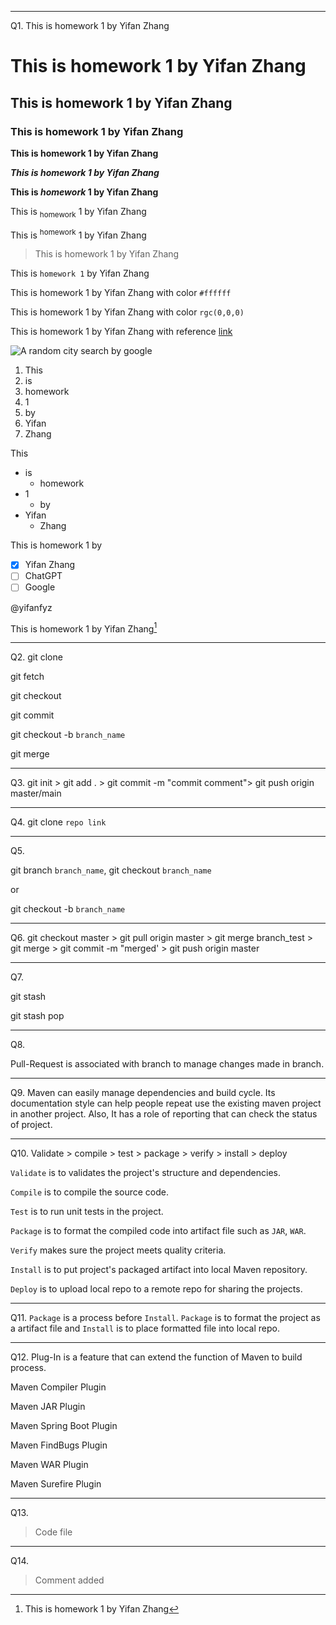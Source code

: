 ***************************************
Q1.
This is homework 1 by Yifan Zhang

# This is homework 1 by Yifan Zhang

## This is homework 1 by Yifan Zhang

### This is homework 1 by Yifan Zhang

**This is homework 1 by Yifan Zhang**

***This is homework 1 by Yifan Zhang***

**This is _homework_ 1 by Yifan Zhang**

This is <sub>homework</sub> 1 by Yifan Zhang

This is <sup>homework</sup> 1 by Yifan Zhang

> This is homework 1 by Yifan Zhang

This is `homework 1` by Yifan Zhang

This is homework 1 by Yifan Zhang with color `#ffffff`

This is homework 1 by Yifan Zhang with color `rgc(0,0,0)`

This is homework 1 by Yifan Zhang with reference [link](https://docs.github.com/en/get-started/writing-on-github/getting-started-with-writing-and-formatting-on-github/basic-writing-and-formatting-syntax)

![A random city search by google](https://www.leticialampert.com.br/wp-content/uploads/2016/02/random-city-1-porto-alegre-seoul-shanghai-1920x1200.jpg)

1. This
1. is 
1. homework 
1. 1
1. by 
1. Yifan
1. Zhang

This 
- is
  - homework 
- 1 
  - by 
- Yifan 
  - Zhang

This is homework 1 by 
- [x] Yifan Zhang
- [ ] ChatGPT
- [ ] Google

@yifanfyz

This is homework 1 by Yifan Zhang[^1]
[^1]: This is homework 1 by Yifan Zhang

<!--This is homework 1 by Yifan Zhang -->
***************************************
Q2. 
git clone

git fetch

git checkout 

git commit

git checkout -b `branch_name`

git merge
***************************************
Q3. 
git init > git add . > git commit -m "commit comment"> git push origin master/main
***************************************
Q4. 
git clone `repo link`
***************************************
Q5. 

git branch `branch_name`, git checkout `branch_name`

or

git checkout -b `branch_name`
***************************************
Q6.
git checkout master > git pull origin master > git merge branch_test > git merge > git commit -m "merged' > git push origin master
***************************************
Q7. 

git stash 

git stash pop
***************************************
Q8. 

Pull-Request is associated with branch to manage changes made in branch.
***************************************
Q9. 
Maven can easily manage dependencies and build cycle. Its documentation style can 
help people repeat use the existing maven project in another project. Also, It has a role of reporting that can 
check the status of project. 
***************************************
Q10. 
Validate > compile > test > package > verify > install > deploy

`Validate` is to validates the project's structure and dependencies.

`Compile` is to compile the source code.

`Test` is to run unit tests in the project.

`Package` is to format the compiled code into artifact file such as `JAR`, `WAR`.

`Verify` makes sure the project meets quality criteria.

`Install` is to put project's packaged artifact into local Maven repository.

`Deploy` is to upload local repo to a remote repo for sharing the projects.

***************************************
Q11.
`Package` is a process before `Install`. `Package` is to format the project as a artifact file and `Install` is to place formatted file into local repo.
***************************************
Q12.
Plug-In is a feature that can extend the function of Maven to build process.

Maven Compiler Plugin

Maven JAR Plugin

Maven Spring Boot Plugin

Maven FindBugs Plugin

Maven WAR Plugin

Maven Surefire Plugin
***************************************
Q13.
> Code file
***************************************
Q14. 
> Comment added